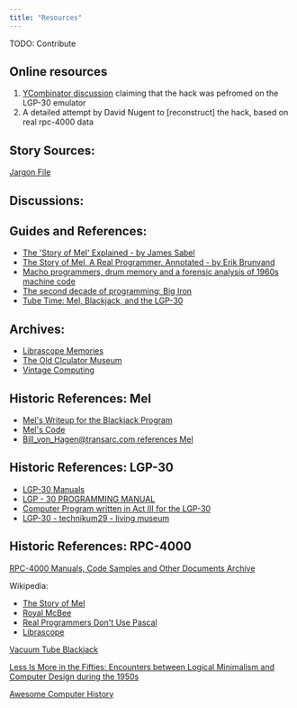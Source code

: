 ```yaml
---
title: "Resources"
---
```


TODO: Contribute

## Online resources

1. [YCombinator discussion] claiming that the hack was pefromed on the LGP-30 emulator
1. A detailed attempt by David Nugent to [reconstruct] the hack, based on real rpc-4000 data

## Story Sources:

[Jargon File](http://www.catb.org/jargon/)

## Discussions:

[YCombinator discussion]: (https://news.ycombinator.com/item?id=20489273)

## Guides and References:

- [The 'Story of Mel' Explained - by James Sabel](https://jamesseibel.com/the-story-of-mel/)
- [The Story of Mel, A Real Programmer, Annotated - by Erik Brunvand](https://www.cs.utah.edu/~elb/folklore/mel-annotated/mel-annotated.html)
- [Macho programmers, drum memory and a forensic analysis of 1960s machine code](https://www.freecodecamp.org/news/macho-programmers-drum-memory-and-a-forensic-analysis-of-1960s-machine-code-6c5da6a40244/)
- [The second decade of programming: Big Iron](https://hackernoon.com/https-medium-com-it-explained-for-normal-people-big-iron-6aee4e32ed51)
- [Tube Time: Mel, Blackjack, and the LGP-30](http://tubetime.us/index.php/2014/06/14/mel-blackjack-and-the-lgp-30/)

## Archives:

- [Librascope Memories](https://librascopememories.blogspot.com/)
- [The Old Clculator Museum](https://www.oldcalculatormuseum.com/index.html])
- [Vintage Computing](http://www.e-basteln.de/computing/)

## Historic References: Mel

- [Mel's Writeup for the Blackjack Program](http://bitsavers.trailing-edge.com/pdf/royalPrecision/RPC-4000/programWriteups/W1-01.0_Blackjack_Game.pdf)
- [Mel's Code](https://www.bemorehealthy.com/LGP-30Computer/The30.htm)
- [Bill_von_Hagen@transarc.com references Mel](http://foldoc.org/pub/misc/MelKaye.txt)

## Historic References: LGP-30

- [LGP-30 Manuals](http://www.bitsavers.org/pdf/royalPrecision/LGP-30/)
- [LGP - 30 PROGRAMMING MANUAL](http://ed-thelen.org/comp-hist/lgp-30-man.html)
- [Computer Program written in Act III for the LGP-30](https://theworld.com/~reinhold/comp-hist/actiiisample.html)
- [LGP-30 - technikum29 - living museum](https://technikum29.de/en/computer/lgp30)

## Historic References: RPC-4000

[RPC-4000 Manuals, Code Samples and Other Documents Archive](http://www.bitsavers.org/pdf/royalPrecision/RPC-4000/)

Wikipedia:

- [The Story of Mel](https://en.wikipedia.org/wiki/The_Story_of_Mel)
- [Royal McBee](https://en.wikipedia.org/wiki/Royal_Typewriter_Company#Computers)
- [Real Programmers Don't Use Pascal](https://en.wikipedia.org/wiki/Real_Programmers_Don%27t_Use_Pascal)
- [Librascope](https://en.wikipedia.org/wiki/Librascope)

[Vacuum Tube Blackjack](https://twitter.com/ewbarnard/status/1034892590003482626?ref_src=twsrc%5Etfw)

[Less Is More in the Fifties: Encounters between Logical Minimalism and Computer Design during the 1950s](https://hal.univ-lille.fr/hal-01345592v3/document)

[Awesome Computer History](https://github.com/watson/awesome-computer-history)
